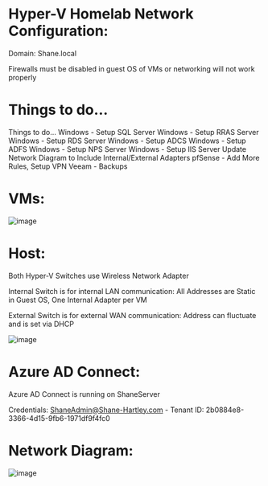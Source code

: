 # Hyper-V Homelab Network Configuration:

Domain: Shane.local

Firewalls must be disabled in guest OS of VMs or networking will not work properly

# Things to do…
Things to do…
Windows - Setup SQL Server 
Windows - Setup RRAS Server 
Windows - Setup RDS Server 
Windows - Setup ADCS 
Windows - Setup ADFS 
Windows - Setup NPS Server 
Windows - Setup IIS Server 
Update Network Diagram to Include Internal/External Adapters 
pfSense - Add More Rules, Setup VPN 
Veeam - Backups 

# VMs:

![image](https://github.com/shanebagel/Homelab-Configuration/assets/99091402/c294daf4-1c0e-419d-a8bb-0634f264b052)

# Host:

Both Hyper-V Switches use Wireless Network Adapter

Internal Switch is for internal LAN communication: All Addresses are Static in Guest OS, One Internal Adapter per VM

External Switch is for external WAN communication: Address can fluctuate and is set via DHCP

![image](https://github.com/shanebagel/Homelab-Configuration/assets/99091402/276cfcec-1aad-4ace-bd84-2101923cf127)

# Azure AD Connect:

Azure AD Connect is running on ShaneServer

Credentials: ShaneAdmin@Shane-Hartley.com - Tenant ID: 2b0884e8-3366-4d15-9fb6-1971df9f4fc0

# Network Diagram:
![image](https://github.com/shanebagel/Homelab-Configuration/assets/99091402/80ac2376-4e2e-4d71-a982-ad7b6be4202a)
